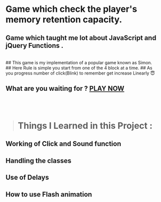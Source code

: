 # Game which check the player's memory retention capacity.
## Game which taught me lot about JavaScript and jQuery Functions .
<br>
## This game is my implementation of a popular game known as Simon.

<br>
## Here Rule is simple you start from one of the 4 block at a time.
## As you progress number of click(Blink) to remember get increase Linearly 😇
<br>

## What are you waiting for ?  [PLAY NOW](https://rajpatel-droid.github.io/How_is_your_memory/)
<br><br>
># Things I Learned in this Project :
## Working of Click and Sound function
## Handling the classes
## Use of Delays
## How to use Flash animation
